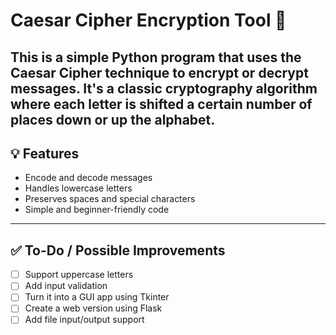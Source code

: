 # Caesar Cipher Encryption Tool 🔐

This is a simple Python program that uses the Caesar Cipher technique to **encrypt** or **decrypt** messages. It's a classic cryptography algorithm where each letter is shifted a certain number of places down or up the alphabet.
---
## 💡 Features
- Encode and decode messages
- Handles lowercase letters
- Preserves spaces and special characters
- Simple and beginner-friendly code
---
## ✅ To-Do / Possible Improvements
- [ ] Support uppercase letters
- [ ] Add input validation
- [ ] Turn it into a GUI app using Tkinter
- [ ] Create a web version using Flask
- [ ] Add file input/output support